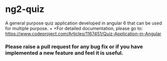 # ng2-quiz

A general purpose quiz application developed in angular 6 that can be used for multiple purpose.
+
+For detailed documentation, please go to: https://www.codeproject.com/Articles/1167451/Quiz-Application-in-Angular

### Please raise a pull request for any bug fix or if you have implemented a new feature and feel it is useful.
